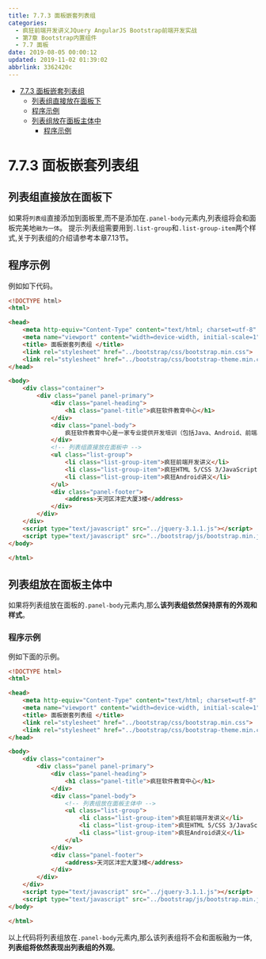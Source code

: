 ```yaml
---
title: 7.7.3 面板嵌套列表组
categories: 
  - 疯狂前端开发讲义JQuery AngularJS Bootstrap前端开发实战
  - 第7章 Bootstrap内置组件
  - 7.7 面板
date: 2019-08-05 00:00:12
updated: 2019-11-02 01:39:02
abbrlink: 3362420c
---
```

- [7.7.3 面板嵌套列表组](/ReadingNotes/3362420c/#7-7-3-面板嵌套列表组)
    - [列表组直接放在面板下](/ReadingNotes/3362420c/#列表组直接放在面板下)
    - [程序示例](/ReadingNotes/3362420c/#程序示例)
    - [列表组放在面板主体中](/ReadingNotes/3362420c/#列表组放在面板主体中)
        - [程序示例](/ReadingNotes/3362420c/#程序示例)

<!--more-->
<script src="https://cdn.bootcss.com/jquery/3.4.0/jquery.slim.min.js"></script>
<script>$(document).ready(function () {$(".post-body > ul:nth-child(1)").hide();});</script>

<!--end-->
<!--SSTStart-->
# 7.7.3 面板嵌套列表组 #
## 列表组直接放在面板下 ##
如果将`列表组`直接添加到面板里,而不是添加在`.panel-body`元素内,列表组将会和面板完美地`融为一体`。
提示:列表组需要用到`.list-group`和`.list-group-item`两个样式,关于列表组的介绍请参考本章7.13节。
## 程序示例 ##
例如如下代码。
```html
<!DOCTYPE html>
<html>

<head>
	<meta http-equiv="Content-Type" content="text/html; charset=utf-8" />
	<meta name="viewport" content="width=device-width, initial-scale=1">
	<title> 面板嵌套列表组 </title>
	<link rel="stylesheet" href="../bootstrap/css/bootstrap.min.css">
	<link rel="stylesheet" href="../bootstrap/css/bootstrap-theme.min.css">
</head>

<body>
	<div class="container">
		<div class="panel panel-primary">
			<div class="panel-heading">
				<h1 class="panel-title">疯狂软件教育中心</h1>
			</div>
			<div class="panel-body">
				疯狂软件教育中心是一家专业提供开发培训（包括Java、Android、前端、iOS等课程）的培训机构。
			</div>
			<!-- 列表组直接放在面板中 -->
			<ul class="list-group">
				<li class="list-group-item">疯狂前端开发讲义</li>
				<li class="list-group-item">疯狂HTML 5/CSS 3/JavaScript讲义</li>
				<li class="list-group-item">疯狂Android讲义</li>
			</ul>
			<div class="panel-footer">
				<address>天河区沣宏大厦3楼</address>
			</div>
		</div>
	</div>
	<script type="text/javascript" src="../jquery-3.1.1.js"></script>
	<script type="text/javascript" src="../bootstrap/js/bootstrap.min.js"></script>
</body>

</html>
```
## 列表组放在面板主体中 ##
如果将列表组放在面板的`.panel-body`元素内,那么**该列表组依然保持原有的外观和样式**。
### 程序示例 ###
例如下面的示例。
```html
<!DOCTYPE html>
<html>

<head>
	<meta http-equiv="Content-Type" content="text/html; charset=utf-8" />
	<meta name="viewport" content="width=device-width, initial-scale=1">
	<title> 面板嵌套列表组 </title>
	<link rel="stylesheet" href="../bootstrap/css/bootstrap.min.css">
	<link rel="stylesheet" href="../bootstrap/css/bootstrap-theme.min.css">
</head>

<body>
	<div class="container">
		<div class="panel panel-primary">
			<div class="panel-heading">
				<h1 class="panel-title">疯狂软件教育中心</h1>
			</div>
			<div class="panel-body">
				<!-- 列表组放在面板主体中 -->
				<ul class="list-group">
					<li class="list-group-item">疯狂前端开发讲义</li>
					<li class="list-group-item">疯狂HTML 5/CSS 3/JavaScript讲义</li>
					<li class="list-group-item">疯狂Android讲义</li>
				</ul>
			</div>
			<div class="panel-footer">
				<address>天河区沣宏大厦3楼</address>
			</div>
		</div>
	</div>
	<script type="text/javascript" src="../jquery-3.1.1.js"></script>
	<script type="text/javascript" src="../bootstrap/js/bootstrap.min.js"></script>
</body>

</html>
```
以上代码将列表组放在`.panel-body`元素内,那么该列表组将不会和面板融为一体,**列表组将依然表现出列表组的外观**。
<!--SSTStop-->

